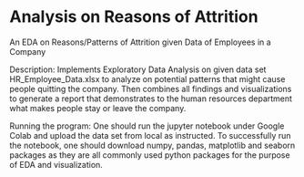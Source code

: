 # Analysis on Reasons of Attrition
An EDA on Reasons/Patterns of Attrition given Data of Employees in a Company

Description:
Implements Exploratory Data Analysis on given data set HR_Employee_Data.xlsx to analyze on potential patterns that might
cause people quitting the company. Then combines all findings and visualizations to generate a report that demonstrates 
to the human resources department what makes people stay or leave the company. 

Running the program: 
One should run the jupyter notebook under Google Colab and upload the data set from local as instructed. To successfully 
run the notebook, one should download numpy, pandas, matplotlib and seaborn packages as they are all commonly used python
packages for the purpose of EDA and visualization. 
